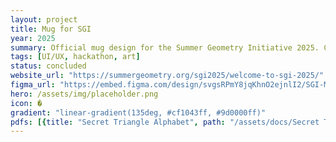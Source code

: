 ```yaml
---
layout: project
title: Mug for SGI
year: 2025
summary: Official mug design for the Summer Geometry Initiative 2025. Created through an original geometry-inspired alphabet. 
tags: [UI/UX, hackathon, art]
status: concluded
website_url: "https://summergeometry.org/sgi2025/welcome-to-sgi-2025/"
figma_url: "https://embed.figma.com/design/svgsRPmY8jqKhnO2ejnlI2/SGI-Mug-Design?node-id=0-1&embed-host=share"
hero: /assets/img/placeholder.png
icon: �
gradient: "linear-gradient(135deg, #cf1043ff, #9d0000ff)"
pdfs: [{title: "Secret Triangle Alphabet", path: "/assets/docs/Secret Triangle Alphabet - SGI 2025.pdf"}]
---
```

